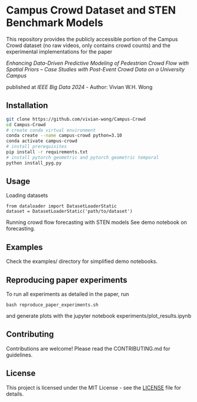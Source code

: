 # Campus Crowd Dataset and STEN Benchmark Models

This repository provides the publicly accessible portion of the Campus Crowd dataset (no raw videos, only contains crowd counts) and the experimental implementations for the paper 

*Enhancing Data-Driven Predictive Modeling of Pedestrian Crowd Flow with Spatial Priors – Case Studies with Post-Event Crowd Data on a University Campus*

published at *IEEE Big Data 2024* - Author: Vivian W.H. Wong

## Installation

```bash
git clone https://github.com/vivian-wong/Campus-Crowd
cd Campus-Crowd
# create conda virtual environment
conda create --name campus-crowd python=3.10 
conda activate campus-crowd
# install prerequisites
pip install -r requirements.txt
# install pytorch geometric and pytorch geometric temporal
python install_pyg.py
```

## Usage
Loading datasets
```
from dataloader import DatasetLoaderStatic
dataset = DatasetLoaderStatic('path/to/dataset')
```
Running crowd flow forecasting with STEN models 
See demo notebook on forecasting. 

## Examples
Check the examples/ directory for simplified demo notebooks.

## Reproducing paper experiments 
To run all experiments as detailed in the paper, run 
```
bash reproduce_paper_experiments.sh
```
and generate plots with the jupyter notebook experiments/plot_results.ipynb

## Contributing
Contributions are welcome! Please read the CONTRIBUTING.md for guidelines.

## License
This project is licensed under the MIT License - see the [LICENSE](https://github.com/vivian-wong/Campus-Crowd/blob/master/LICENSE) file for details.


